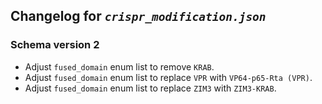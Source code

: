 ## Changelog for *`crispr_modification.json`*

### Schema version 2

* Adjust `fused_domain` enum list to remove `KRAB`.
* Adjust `fused_domain` enum list to replace `VPR` with `VP64-p65-Rta (VPR)`.
* Adjust `fused_domain` enum list to replace `ZIM3` with `ZIM3-KRAB`.
